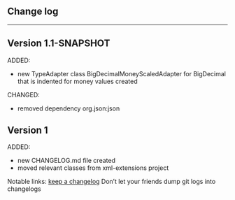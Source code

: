 ## Change log
----------------------

Version 1.1-SNAPSHOT
-------------

ADDED: 

- new TypeAdapter class BigDecimalMoneyScaledAdapter for BigDecimal that is indented for money values created

CHANGED:

- removed dependency org.json:json

Version 1
-------------

ADDED: 

- new CHANGELOG.md file created
- moved relevant classes from xml-extensions project

Notable links:
[keep a changelog](http://keepachangelog.com/en/1.0.0/) Don’t let your friends dump git logs into changelogs
